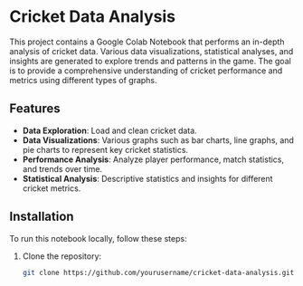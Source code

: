 # Cricket Data Analysis

This project contains a Google Colab Notebook that performs an in-depth analysis of cricket data. Various data visualizations, statistical analyses, and insights are generated to explore trends and patterns in the game. The goal is to provide a comprehensive understanding of cricket performance and metrics using different types of graphs.

## Features

- **Data Exploration**: Load and clean cricket data.
- **Data Visualizations**: Various graphs such as bar charts, line graphs, and pie charts to represent key cricket statistics.
- **Performance Analysis**: Analyze player performance, match statistics, and trends over time.
- **Statistical Analysis**: Descriptive statistics and insights for different cricket metrics.

## Installation

To run this notebook locally, follow these steps:

1. Clone the repository:

   ```bash
   git clone https://github.com/yourusername/cricket-data-analysis.git
